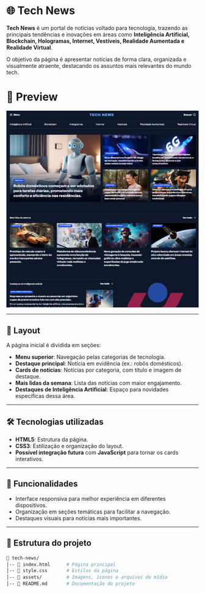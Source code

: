 # 🌐 Tech News

**Tech News** é um portal de notícias voltado para tecnologia, trazendo as principais tendências e inovações em áreas como **Inteligência Artificial, Blockchain, Hologramas, Internet, Vestíveis, Realidade Aumentada e Realidade Virtual**.  

O objetivo da página é apresentar notícias de forma clara, organizada e visualmente atraente, destacando os assuntos mais relevantes do mundo tech.

# 📸 Preview
![Preview do Portal](projeto.png)

---

## 📸 Layout

A página inicial é dividida em seções:

- **Menu superior**: Navegação pelas categorias de tecnologia.
- **Destaque principal**: Notícia em evidência (ex.: robôs domésticos).
- **Cards de notícias**: Notícias por categoria, com título e imagem de destaque.
- **Mais lidas da semana**: Lista das notícias com maior engajamento.
- **Destaques de Inteligência Artificial**: Espaço para novidades específicas dessa área.

---

## 🛠️ Tecnologias utilizadas

- **HTML5**: Estrutura da página.  
- **CSS3**: Estilização e organização do layout.  
- **Possível integração futura** com **JavaScript** para tornar os cards interativos.  

---

## 🚀 Funcionalidades

- Interface responsiva para melhor experiência em diferentes dispositivos.  
- Organização em seções temáticas para facilitar a navegação.  
- Destaques visuais para notícias mais importantes.  

---

## 📂 Estrutura do projeto

```bash
📁 tech-news/
│-- 📄 index.html      # Página principal
│-- 📄 style.css       # Estilos da página
│-- 📁 assets/         # Imagens, ícones e arquivos de mídia
│-- 📄 README.md       # Documentação do projeto

